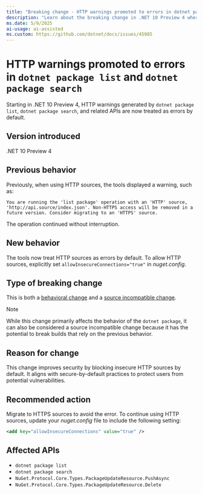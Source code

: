```yaml
---
title: "Breaking change - HTTP warnings promoted to errors in dotnet package list and dotnet package search"
description: "Learn about the breaking change in .NET 10 Preview 4 where HTTP warnings are promoted to errors in dotnet package operations."
ms.date: 5/9/2025
ai-usage: ai-assisted
ms.custom: https://github.com/dotnet/docs/issues/45985
---
```


# HTTP warnings promoted to errors in `dotnet package list` and `dotnet package search`

Starting in .NET 10 Preview 4, HTTP warnings generated by `dotnet package list`, `dotnet package search`, and related APIs are now treated as errors by default.

## Version introduced

.NET 10 Preview 4

## Previous behavior

Previously, when using HTTP sources, the tools displayed a warning, such as:

```output
You are running the 'list package' operation with an 'HTTP' source, 'http://api.source/index.json'. Non-HTTPS access will be removed in a future version. Consider migrating to an 'HTTPS' source.
```

The operation continued without interruption.

## New behavior

The tools now treat HTTP sources as errors by default. To allow HTTP sources, explicitly set `allowInsecureConnections="true"` in *nuget.config*.

## Type of breaking change

This is both a [behavioral change](../../categories.md#behavioral-change) and a [source incompatible change](../../categories.md#source-compatibility).

> [!NOTE]
> While this change primarily affects the behavior of the `dotnet package`, it can also be considered a source incompatible change because it has the potential to break builds that rely on the previous behavior.

## Reason for change

This change improves security by blocking insecure HTTP sources by default. It aligns with secure-by-default practices to protect users from potential vulnerabilities.

## Recommended action

Migrate to HTTPS sources to avoid the error. To continue using HTTP sources, update your *nuget.config* file to include the following setting:

```xml
<add key="allowInsecureConnections" value="true" />
```

## Affected APIs

- `dotnet package list`
- `dotnet package search`
- `NuGet.Protocol.Core.Types.PackageUpdateResource.PushAsync`
- `NuGet.Protocol.Core.Types.PackageUpdateResource.Delete`

